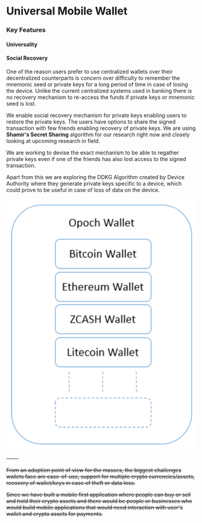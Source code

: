 # Universal Mobile Wallet

### Key Features

#### Universality

#### Social Recovery

One of the reason users prefer to use centralized wallets over their decentralized counterparts is concern over difficulty to remember the mnemonic seed or private keys for a long period of time in case of losing the device. Unlike the current centralized systems used in banking there is no recovery mechanism to re-access the funds if private keys or mnemonic seed is lost.

We enable social recovery mechanism for private keys enabling users to restore the private keys. The users have options to share the signed transaction with few friends enabling recovery of private keys. We are using **Shamir's Secret Sharing** algorithm for our research right now and closely looking at upcoming research in field.

We are working to devise the exact mechanism to be able to regather private keys even if one of the friends has also lost access to the signed transaction.

Apart from this we are exploring the DDKG Algorithm created by Device Authority where they generate private keys specific to a device, which could prove to be useful in case of loss of data on the device.

![Figure showing how Opoch apllication is a multi-currency wallet](../../.gitbook/assets/screen-shot-2018-05-05-at-21.19.28.png)



~~-----~~

~~From an adoption point of view for the masses, the biggest challenges wallets face are ease-of-use, support for multiple crypto currencies/assets, recovery of wallet/keys in case of theft or data loss.~~

~~Since we have built a mobile first application where people can buy or sell and hold their crypto assets and there would be people or businesses who would build mobile applications that would need interaction with user's wallet and crypto assets for payments.~~

